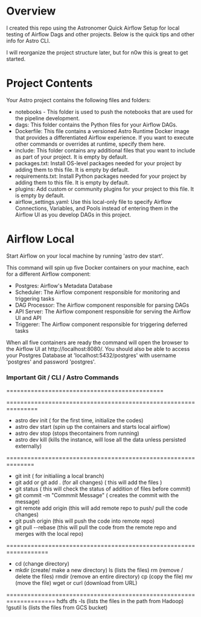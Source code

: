Overview
========

I created this repo using the Astronomer Quick Airflow Setup for local testing of Airflow Dags and other projects. Below is the quick tips and other info for Astro CLI.

I will reorganize the project structure later, but for n0w this is great to get started.

Project Contents
================

Your Astro project contains the following files and folders:
- notebooks - This folder is used to push the notebooks that are used for the pipeline development.
- dags: This folder contains the Python files for your Airflow DAGs. 
- Dockerfile: This file contains a versioned Astro Runtime Docker image that provides a differentiated Airflow experience. If you want to execute other commands or overrides at runtime, specify them here.
- include: This folder contains any additional files that you want to include as part of your project. It is empty by default.
- packages.txt: Install OS-level packages needed for your project by adding them to this file. It is empty by default.
- requirements.txt: Install Python packages needed for your project by adding them to this file. It is empty by default.
- plugins: Add custom or community plugins for your project to this file. It is empty by default.
- airflow_settings.yaml: Use this local-only file to specify Airflow Connections, Variables, and Pools instead of entering them in the Airflow UI as you develop DAGs in this project.

Airflow Local
===========================

Start Airflow on your local machine by running 'astro dev start'.

This command will spin up five Docker containers on your machine, each for a different Airflow component:

- Postgres: Airflow's Metadata Database
- Scheduler: The Airflow component responsible for monitoring and triggering tasks
- DAG Processor: The Airflow component responsible for parsing DAGs
- API Server: The Airflow component responsible for serving the Airflow UI and API
- Triggerer: The Airflow component responsible for triggering deferred tasks

When all five containers are ready the command will open the browser to the Airflow UI at http://localhost:8080/. You should also be able to access your Postgres Database at 'localhost:5432/postgres' with username 'postgres' and password 'postgres'.

### Important Git / CLI / Astro Commands
=============================================

===============================================================
- astro dev init                                         ( for the first time, initialize the codes)
- astro dev start                                        (spin up the containers and starts local airflow)
- astro dev stop                                         (stops thecontainers from running)
- astro dev kill                                         (kills the instance, will lose all the data unless persisted externally)


==============================================================
- git init                                                 ( for initialiing a local branch)
- git add <files> or git add . (for all changes)           ( this will add the files      )
- git status                                               ( this will check the status of addition of files before commit)
- git commit -m "Commmit Message"                          ( creates the commit with the message)
- git remote add origin <remote-repo-url>                  (this will add remote repo to push/ pull the code changes)
- git push origin <branch>                                 (this will push the code into remote repo)
- git pull --rebase                                        (this will pull the code from the remote repo and merges with the local repo)

==================================================================
- cd                                    (change directory)
- mkdir                                 (create/ make a new directory)
ls                                    (lists the files)
rm                                    (remove / delete the files)
rmdir                                 (remove an entire directory)
cp                                    (copy the file)
mv                                    (move the file)
wget  or curl                         (download from URL)

====================================================================
hdfs dfs -ls                          (lists the files in the path from Hadoop)
!gsutil ls                            (lists the files from GCS bucket)



